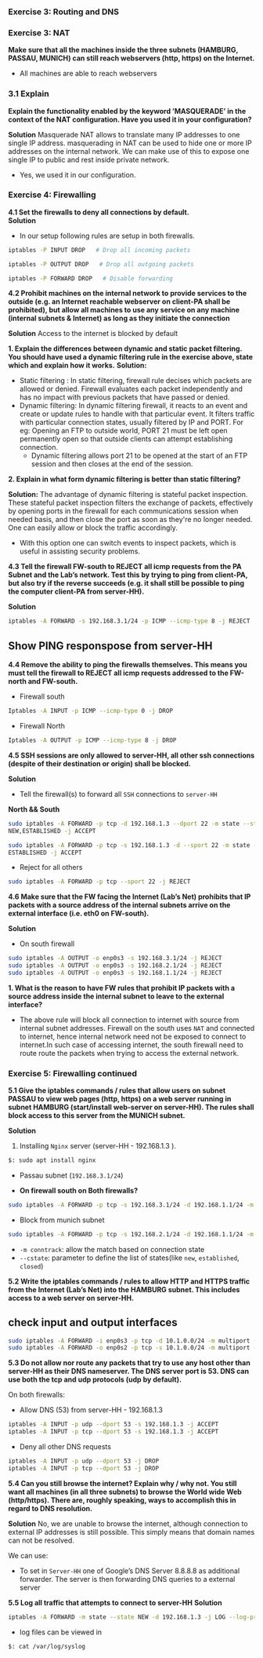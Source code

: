 ### Exercise 3: Routing and DNS

### Exercise 3: NAT

__Make sure that all the machines inside the three subnets (HAMBURG, PASSAU, MUNICH) can still reach webservers (http, https) on the Internet.__
- All machines are able to reach webservers


### 3.1 Explain

__Explain the functionality enabled by the keyword ’MASQUERADE’ in the context of the NAT configuration. Have you used it in your configuration?__

__Solution__ Masquerade NAT allows  to translate many IP addresses to one single IP address. masquerading in  NAT can be used to  hide one or more IP addresses on the  internal network. We can make use of this to expose one single IP to public and rest inside private network.
- Yes, we used it in our configuration.

### Exercise 4: Firewalling

__4.1 Set the firewalls to deny all connections by default.__  
__Solution__


- In our setup following  rules are setup in both firewalls.

```bash
iptables -P INPUT DROP   # Drop all incoming packets
```
```bash
iptables -P OUTPUT DROP   # Drop all outgoing packets
```
```bash
iptables -P FORWARD DROP   # Disable forwarding
```


__4.2 Prohibit machines on the internal network to provide services to the outside (e.g. an Internet reachable webserver on client-PA shall be prohibited), but allow all machines to use any service on any machine (internal subnets & Internet) as long as they initiate the connection__

__Solution__ Access to the internet is blocked by default

__1. Explain the differences between dynamic and static packet filtering. You should have used a dynamic filtering rule in the exercise above, state which and explain how it works.__
__Solution:__ 
- Static filtering :  In static filtering, firewall rule decises which packets are allowed or denied. Firewall evaluates each packet independently and has no impact with previous packets that have passed or denied.
- Dynamic filtering:  In dynamic filtering  firewall, it reacts to an event and create or update rules to handle with that particular event. It filters traffic with particular connection states, usually filtered by IP and PORT. For eg: Opening an FTP to outside world, PORT 21 must be left open permanently open so that outside clients can attempt establishing connection.
    - Dynamic filtering allows  port 21 to be opened at the start of an FTP session and then closes at the end of the session.


__2. Explain in what form dynamic filtering is better than static filtering?__

__Solution:__ The advantage of dynamic filtering is stateful packet inspection.  These stateful packet inspection filters the  exchange of packets, effectively by opening ports in the firewall for each communications session when needed basis, and then close the port as soon as they're no longer needed. One can easily allow or block the traffic accordingly.
- With this option one can switch events to inspect packets, which is useful in assisting security problems.

__4.3 Tell the firewall FW-south to REJECT all icmp requests from the PA Subnet and the Lab’s network. Test this by trying to ping from client-PA, but also try if the reverse succeeds (e.g. it shall still be possible to ping the computer client-PA from server-HH).__

__Solution__

```bash
iptables -A FORWARD -s 192.168.3.1/24 -p ICMP --icmp-type 8 -j REJECT
```
## Show PING responspose from server-HH



__4.4 Remove the ability to ping the firewalls themselves. This means you must tell the firewall to REJECT all icmp requests addressed to the FW-north and FW-south.__

- Firewall south
```bash
Iptables -A INPUT -p ICMP --icmp-type 0 -j DROP
```

- Firewall North

```bash
Iptables -A OUTPUT -p ICMP --icmp-type 8 -j DROP
```


__4.5 SSH sessions are only allowed to server-HH, all other ssh connections (despite of their destination or origin) shall be blocked.__

__Solution__

- Tell the firewall(s) to forward all `SSH` connections to `server-HH`

__North && South__

```bash
sudo iptables -A FORWARD -p tcp -d 192.168.1.3 --dport 22 -m state --state
NEW,ESTABLISHED -j ACCEPT
```

```bash
sudo iptables -A FORWARD -p tcp -s 192.168.1.3 -d --sport 22 -m state --state
ESTABLISHED -j ACCEPT
```
- Reject for all others

```bash
sudo iptables -A FORWARD -p tcp --sport 22 -j REJECT
```

__4.6 Make sure that the FW facing the Internet (Lab’s Net) prohibits that IP packets with a source address of the internal subnets arrive on the external interface (i.e. eth0 on FW-south).__

__Solution__

- On south firewall

```bash
sudo iptables -A OUTPUT -o enp0s3 -s 192.168.3.1/24 -j REJECT
sudo iptables -A OUTPUT -o enp0s3 -s 192.168.2.1/24 -j REJECT
sudo iptables -A OUTPUT -o enp0s3 -s 192.168.1.1/24 -j REJECT
```

__1. What is the reason to have FW rules that prohibit IP packets with a source address inside the internal subnet to leave to the external interface?__

- The above rule will block all connection to internet with source from internal subnet addresses. Firewall on the south uses `NAT` and connected to internet, hence internal network need not be exposed to connect to internet.In such case of accessing internet, the south firewall need to route  route the packets when trying to access the external network. 


### Exercise 5: Firewalling continued

__5.1 Give the iptables commands / rules that allow users on subnet PASSAU to view web pages (http, https) on a web server running in subnet HAMBURG (start/install web-server on server-HH). The rules shall block access to this server from the MUNICH subnet.__


__Solution__

1. Installing `Nginx` server (server-HH - 192.168.1.3 ).

```bash
$: sudo apt install nginx
```

- Passau subnet (`192.168.3.1/24`)

- **On firewall south on Both firewalls?**
```bash
sudo iptables -A FORWARD -p tcp -s 192.168.3.1/24 -d 192.168.1.1/24 -m multiport --dports 80,443 -m conntrack --ctstate NEW,ESTABLISHED -j ACCEPT
```

- Block from munich subnet

```bash
sudo iptables -A FORWARD -p tcp -s 192.168.2.1/24 -d 192.168.1.1/24 -m multiport --dports 80,443 -m conntrack --ctstate NEW,ESTABLISHED -j REJECT
```

- `-m conntrack`: allow the match based on connection state
- `--cstate`: parameter to define the list of states(like `new`, `established`, `closed`)



__5.2 Write the iptables commands / rules to allow HTTP and HTTPS traffic from the Internet (Lab’s Net) into the HAMBURG subnet. This includes access to a web server on server-HH.__


## check input and output interfaces

```bash
sudo iptables -A FORWARD -i enp0s3 -p tcp -d 10.1.0.0/24 -m multiport --dports 80,443 -m conntrack --ctstate NEW,ESTABLISHED -j ACCEPT
sudo iptables -A FORWARD -o enp0s2 -p tcp -s 10.1.0.0/24 -m multiport --dports 80,443 -m conntrack --ctstate ESTABLISHED -j ACCEPT
```


__5.3 Do not allow nor route any packets that try to use any host other than server-HH as their DNS nameserver. The DNS server port is 53. DNS can use both the tcp and udp protocols (udp by default).__



On both firewalls:
- Allow DNS (53) from server-HH - 192.168.1.3

```bash
iptables -A INPUT -p udp --dport 53 -s 192.168.1.3 -j ACCEPT
iptables -A INPUT -p tcp --dport 53 -s 192.168.1.3 -j ACCEPT
```
- Deny all other DNS requests

```bash
iptables -A INPUT -p udp --dport 53 -j DROP
iptables -A INPUT -p tcp --dport 53 -j DROP
```


__5.4 Can you still browse the internet? Explain why / why not. You still want all machines (in all three subnets) to browse the World wide Web (http/https). There are, roughly speaking, ways to accomplish this in regard to DNS resolution.__

__Solution__ No, we are unable to browse the internet, although connection to external IP addresses is still possible. This simply means that domain names can not be resolved.


We can use:
- To set in `Server-HH` one of Google’s DNS Server 8.8.8.8 as additional forwarder. The server is then forwarding DNS queries to a external server



__5.5 Log all traffic that attempts to connect to server-HH__
__Solution__

```bash
iptables -A FORWARD -m state --state NEW -d 192.168.1.3 -j LOG --log-prefix "New HH Connection: "
```

- log files can be viewed in

```bash
$: cat /var/log/syslog
```